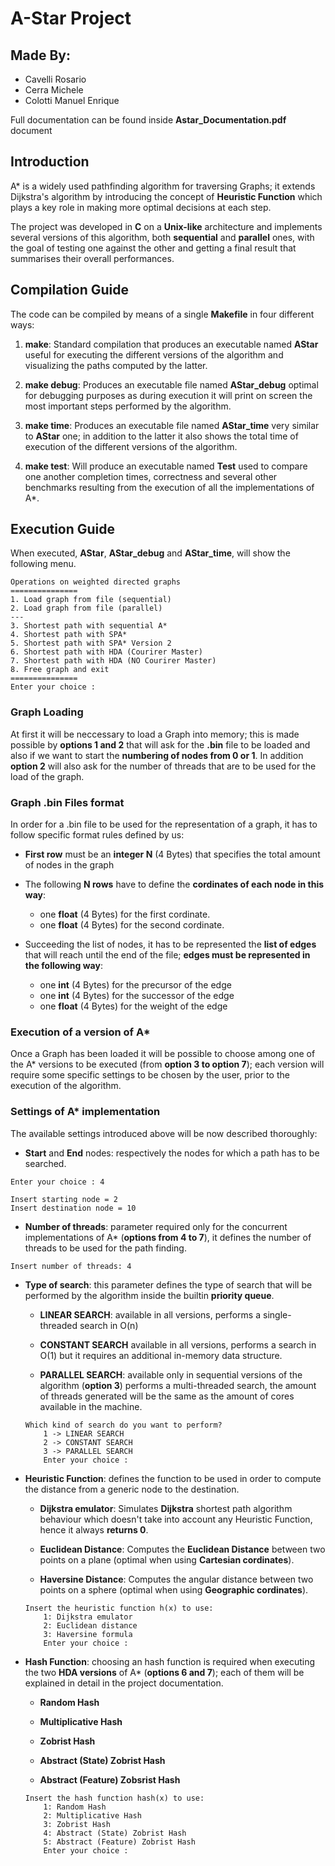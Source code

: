 # A-Star Project

## Made By:
- Cavelli Rosario
- Cerra Michele
- Colotti Manuel Enrique

Full documentation can be found inside **Astar_Documentation.pdf** document

## Introduction
A* is a widely used pathfinding algorithm for traversing Graphs; it extends Dijkstra's algorithm by introducing the concept of **Heuristic Function** which plays a key role in making more optimal decisions at each step.


The project was developed in **C** on a **Unix-like** architecture and implements several versions of this algorithm, both **sequential** and **parallel** ones, with the goal of testing one against the other and getting a final result that summarises their overall performances.

## Compilation Guide
The code can be compiled by means of a single **Makefile** in four different ways:

1. **make**: Standard compilation that produces an executable named **AStar** useful for executing the different versions of the algorithm and visualizing the paths computed by the latter.  

2. **make debug**: Produces an executable file named **AStar_debug** optimal for debugging purposes as during execution it will print on screen the most important steps performed by the algorithm.

3. **make time**: Produces an executable file named **AStar_time** very similar to **AStar** one; in addition to the latter it also shows the total time of execution of the different versions of the algorithm.

4. **make test**: Will produce an executable named **Test** used to compare one another completion times, correctness and several other benchmarks resulting from the execution of all the implementations of A*.


## Execution Guide
When executed, **AStar**, **AStar_debug** and **AStar_time**, will show the following menu.

```
Operations on weighted directed graphs
===============
1. Load graph from file (sequential)
2. Load graph from file (parallel)
---
3. Shortest path with sequential A*
4. Shortest path with SPA*
5. Shortest path with SPA* Version 2
6. Shortest path with HDA (Courirer Master)
7. Shortest path with HDA (NO Courirer Master)
8. Free graph and exit
===============
Enter your choice :
```

### Graph Loading
At first it will be neccessary to load a Graph into memory; this is made possible by **options 1 and 2** that will ask for the **.bin** file to be loaded and also if we want to start the **numbering of nodes from 0 or 1**. In addition **option 2** will also ask for the number of threads that are to be used for the load of the graph.

### Graph .bin Files format
In order for a .bin file to be used for the representation of a graph, it has to follow specific format rules defined by us:

- **First row** must be an **integer N** (4 Bytes) that specifies the total amount of nodes in the graph

- The following **N rows** have to define the **cordinates of each node in this way**:
    + one **float** (4 Bytes) for the first cordinate.
    + one **float** (4 Bytes) for the second cordinate.


-  Succeeding the list of nodes, it has to be represented the **list of edges** that will reach until the end of the file; **edges must be represented in the following way**:

    + one **int** (4 Bytes) for the precursor of the edge
    + one **int** (4 Bytes) for the successor of the edge
    + one **float** (4 Bytes) for the weight of the edge

### Execution of a version of A*
Once a Graph has been loaded it will be possible to choose among one of the A* versions to be executed (from **option 3 to option 7**); each version will require some specific settings to be chosen by the user, prior to the execution of the algorithm.

### Settings of A* implementation
The available settings introduced above will be now described thoroughly:

- **Start** and **End** nodes: respectively the nodes for which a path has to be searched.
```
Enter your choice : 4

Insert starting node = 2
Insert destination node = 10
```

- **Number of threads**: parameter required only for the concurrent implementations of A* (**options from 4 to 7**), it defines the number of threads to be used for the path finding.

```
Insert number of threads: 4
```

- **Type of search**: this parameter defines the type of search that will be performed by the algorithm inside the builtin **priority queue**.
    
    + **LINEAR SEARCH**: available in all versions, performs a single-threaded search in O(n)
    + **CONSTANT SEARCH** available in all versions, performs a search in O(1) but it requires an additional in-memory data structure.  

    + **PARALLEL SEARCH**: available only in sequential versions of the algorithm (**option 3**) performs a multi-threaded search, the amount of threads generated will be the same as the amount of cores available in the machine.

    ```
    Which kind of search do you want to perform?
        1 -> LINEAR SEARCH
        2 -> CONSTANT SEARCH
        3 -> PARALLEL SEARCH
        Enter your choice :
    ```

- **Heuristic Function**: defines the function to be used in order to compute the distance from a generic node to the destination.

    + **Dijkstra emulator**: Simulates **Dijkstra** shortest path algorithm behaviour which doesn't take into account any Heuristic Function, hence it always **returns 0**.

    + **Euclidean Distance**: Computes the **Euclidean Distance** between two points on a plane (optimal when using **Cartesian cordinates**).

    + **Haversine Distance**: Computes the angular distance between two points on a sphere (optimal when using **Geographic cordinates**).

    ```
    Insert the heuristic function h(x) to use:
        1: Dijkstra emulator
        2: Euclidean distance
        3: Haversine formula
        Enter your choice :
    ```


- **Hash Function**: choosing an hash function is required when executing the two **HDA versions** of A* (**options 6 and 7**); each of them will be explained in detail in the project documentation.

    + **Random Hash**

    + **Multiplicative Hash**

    + **Zobrist Hash**

    + **Abstract (State) Zobrist Hash**

    + **Abstract (Feature) Zobsrist Hash**

    ```
    Insert the hash function hash(x) to use:
        1: Random Hash
        2: Multiplicative Hash
        3: Zobrist Hash
        4: Abstract (State) Zobrist Hash
        5: Abstract (Feature) Zobrist Hash
        Enter your choice : 
    ```




